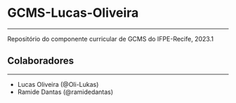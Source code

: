 # GCMS-Lucas-Oliveira
---
Repositório do componente curricular de GCMS do IFPE-Recife, 2023.1
  
## Colaboradores
---
* Lucas Oliveira (@Oli-Lukas)
* Ramide Dantas (@ramidedantas)
